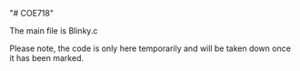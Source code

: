 "# COE718"

The main file is Blinky.c

Please note, the code is only here temporarily and will be taken down once it has been marked.
